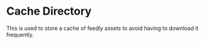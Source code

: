# Cache Directory

This is used to store a cache of feedly assets to avoid having to download it frequently.